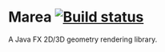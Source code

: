 [build-status]: https://github.com/avereon/marea/workflows/CI/badge.svg "Build status"

# Marea [![][build-status]](https://github.com/avereon/marea/actions)

A Java FX 2D/3D geometry rendering library.
